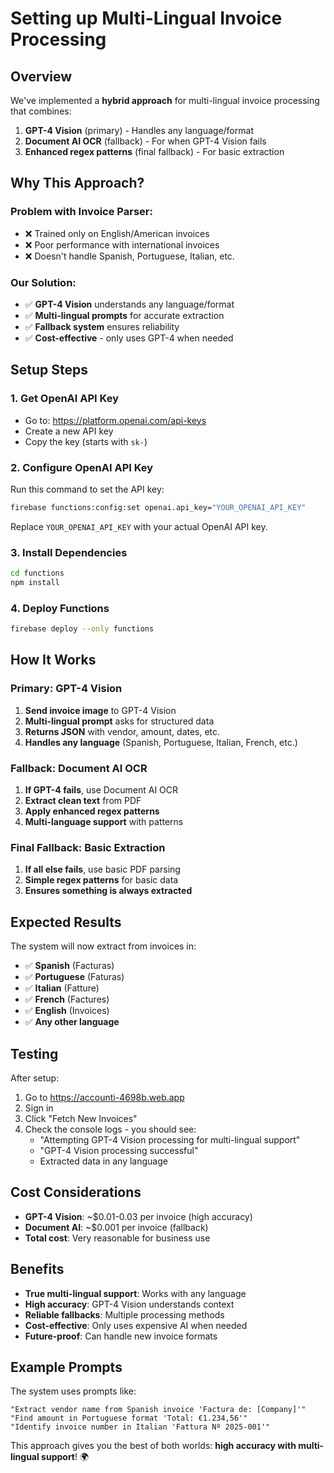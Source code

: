# Setting up Multi-Lingual Invoice Processing

## Overview
We've implemented a **hybrid approach** for multi-lingual invoice processing that combines:
1. **GPT-4 Vision** (primary) - Handles any language/format
2. **Document AI OCR** (fallback) - For when GPT-4 Vision fails
3. **Enhanced regex patterns** (final fallback) - For basic extraction

## Why This Approach?

### **Problem with Invoice Parser:**
- ❌ Trained only on English/American invoices
- ❌ Poor performance with international invoices
- ❌ Doesn't handle Spanish, Portuguese, Italian, etc.

### **Our Solution:**
- ✅ **GPT-4 Vision** understands any language/format
- ✅ **Multi-lingual prompts** for accurate extraction
- ✅ **Fallback system** ensures reliability
- ✅ **Cost-effective** - only uses GPT-4 when needed

## Setup Steps

### 1. Get OpenAI API Key
- Go to: https://platform.openai.com/api-keys
- Create a new API key
- Copy the key (starts with `sk-`)

### 2. Configure OpenAI API Key
Run this command to set the API key:

```bash
firebase functions:config:set openai.api_key="YOUR_OPENAI_API_KEY"
```

Replace `YOUR_OPENAI_API_KEY` with your actual OpenAI API key.

### 3. Install Dependencies
```bash
cd functions
npm install
```

### 4. Deploy Functions
```bash
firebase deploy --only functions
```

## How It Works

### **Primary: GPT-4 Vision**
1. **Send invoice image** to GPT-4 Vision
2. **Multi-lingual prompt** asks for structured data
3. **Returns JSON** with vendor, amount, dates, etc.
4. **Handles any language** (Spanish, Portuguese, Italian, French, etc.)

### **Fallback: Document AI OCR**
1. **If GPT-4 fails**, use Document AI OCR
2. **Extract clean text** from PDF
3. **Apply enhanced regex patterns**
4. **Multi-language support** with patterns

### **Final Fallback: Basic Extraction**
1. **If all else fails**, use basic PDF parsing
2. **Simple regex patterns** for basic data
3. **Ensures something is always extracted**

## Expected Results

The system will now extract from invoices in:
- ✅ **Spanish** (Facturas)
- ✅ **Portuguese** (Faturas)
- ✅ **Italian** (Fatture)
- ✅ **French** (Factures)
- ✅ **English** (Invoices)
- ✅ **Any other language**

## Testing

After setup:
1. Go to https://accounti-4698b.web.app
2. Sign in
3. Click "Fetch New Invoices"
4. Check the console logs - you should see:
   - "Attempting GPT-4 Vision processing for multi-lingual support"
   - "GPT-4 Vision processing successful"
   - Extracted data in any language

## Cost Considerations

- **GPT-4 Vision**: ~$0.01-0.03 per invoice (high accuracy)
- **Document AI**: ~$0.001 per invoice (fallback)
- **Total cost**: Very reasonable for business use

## Benefits

- **True multi-lingual support**: Works with any language
- **High accuracy**: GPT-4 Vision understands context
- **Reliable fallbacks**: Multiple processing methods
- **Cost-effective**: Only uses expensive AI when needed
- **Future-proof**: Can handle new invoice formats

## Example Prompts

The system uses prompts like:
```
"Extract vendor name from Spanish invoice 'Factura de: [Company]'"
"Find amount in Portuguese format 'Total: €1.234,56'"
"Identify invoice number in Italian 'Fattura Nº 2025-001'"
```

This approach gives you the best of both worlds: **high accuracy with multi-lingual support**! 🌍 